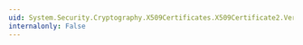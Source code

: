 ```yaml
---
uid: System.Security.Cryptography.X509Certificates.X509Certificate2.Verify
internalonly: False
---
```

